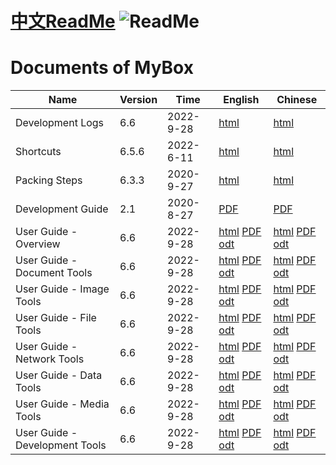 # [中文ReadMe](https://github.com/Mararsh/MyBoxDoc)   ![ReadMe](https://mararsh.github.io/MyBox/iconGo.png)   

# Documents of MyBox         

|              Name              | Version |   Time    |                                                                                                                                            English                                                                                                                                            |                                                                                                                                            Chinese                                                                                                                                            |
|--------------------------------|---------|-----------|-----------------------------------------------------------------------------------------------------------------------------------------------------------------------------------------------------------------------------------------------------------------------------------------------|-----------------------------------------------------------------------------------------------------------------------------------------------------------------------------------------------------------------------------------------------------------------------------------------------|
| Development Logs               | 6.6   | 2022-9-28 | [html](https://mararsh.github.io/MyBox/mybox_devLogs_en.html)                                                                                                                                                                                                                                 | [html](https://mararsh.github.io/MyBox/mybox_devLogs.html)                                                                                                                                                                                                                                    |
| Shortcuts                      | 6.5.6   | 2022-6-11 | [html](https://mararsh.github.io/MyBox/mybox_shortcuts_en.html)                                                                                                                                                                                                                               | [html](https://mararsh.github.io/MyBox/mybox_shortcuts.html)                                                                                                                                                                                                                                  |
| Packing Steps                  | 6.3.3   | 2020-9-27 | [html](https://mararsh.github.io/MyBox/pack_steps_en.html)                                                                                                                                                                                                                                    | [html](https://mararsh.github.io/MyBox/pack_steps.html)                                                                                                                                                                                                                                       |
| Development Guide              | 2.1     | 2020-8-27 | [PDF](https://mararsh.github.io/MyBoxDoc/en/MyBox-DevGuide-2.1-en.pdf)                                                                                                                                                                                                                 | [PDF](https://mararsh.github.io/MyBoxDoc/zh/MyBox-DevGuide-2.1-zh.pdf)                                                                                                                                                                                                                 |
| User Guide - Overview          | 6.6   | 2022-9-28 | [html](https://mararsh.github.io/MyBoxDoc/en/MyBox-6.6-Overview-en/MyBox-6.6-Overview-en.html) [PDF](https://mararsh.github.io/MyBoxDoc/en/MyBox-6.6-Overview-en.pdf) [odt](https://mararsh.github.io/MyBoxDoc/en/MyBox-6.6-Overview-en.odt)                     | [html](https://mararsh.github.io/MyBoxDoc/zh/MyBox-6.6-Overview-zh/MyBox-6.6-Overview-zh.html) [PDF](https://mararsh.github.io/MyBoxDoc/zh/MyBox-6.6-Overview-zh.pdf) [odt](https://mararsh.github.io/MyBoxDoc/zh/MyBox-6.6-Overview-zh.odt)                     |
| User Guide - Document Tools    | 6.6   | 2022-9-28 | [html](https://mararsh.github.io/MyBoxDoc/en/MyBox-6.6-DocumentTools-en/MyBox-6.6-DocumentTools-en.html) [PDF](https://mararsh.github.io/MyBoxDoc/en/MyBox-6.6-DocumentTools-en.pdf) [odt](https://mararsh.github.io/MyBoxDoc/en/MyBox-6.6-DocumentTools-en.odt) | [html](https://mararsh.github.io/MyBoxDoc/zh/MyBox-6.6-DocumentTools-zh/MyBox-6.6-DocumentTools-zh.html) [PDF](https://mararsh.github.io/MyBoxDoc/zh/MyBox-6.6-DocumentTools-zh.pdf) [odt](https://mararsh.github.io/MyBoxDoc/zh/MyBox-6.6-DocumentTools-zh.odt) |
| User Guide - Image Tools       | 6.6   | 2022-9-28 | [html](https://mararsh.github.io/MyBoxDoc/en/MyBox-6.6-ImageTools-en/MyBox-6.6-ImageTools-en.html) [PDF](https://mararsh.github.io/MyBoxDoc/en/MyBox-6.6-ImageTools-en.pdf) [odt](https://mararsh.github.io/MyBoxDoc/en/MyBox-6.6-ImageTools-en.odt)             | [html](https://mararsh.github.io/MyBoxDoc/zh/MyBox-6.6-ImageTools-zh/MyBox-6.6-ImageTools-zh.html) [PDF](https://mararsh.github.io/MyBoxDoc/zh/MyBox-6.6-ImageTools-zh.pdf) [odt](https://mararsh.github.io/MyBoxDoc/zh/MyBox-6.6-ImageTools-zh.odt)             |
| User Guide - File Tools        | 6.6   | 2022-9-28 | [html](https://mararsh.github.io/MyBoxDoc/en/MyBox-6.6-FileTools-en/MyBox-6.6-FileTools-en.html) [PDF](https://mararsh.github.io/MyBoxDoc/en/MyBox-6.6-FileTools-en.pdf) [odt](https://mararsh.github.io/MyBoxDoc/en/MyBox-6.6-FileTools-en.odt)                 | [html](https://mararsh.github.io/MyBoxDoc/zh/MyBox-6.6-FileTools-zh/MyBox-6.6-FileTools-zh.html) [PDF](https://mararsh.github.io/MyBoxDoc/zh/MyBox-6.6-FileTools-zh.pdf) [odt](https://mararsh.github.io/MyBoxDoc/zh/MyBox-6.6-FileTools-zh.odt)                 |
| User Guide - Network Tools     | 6.6   | 2022-9-28 | [html](https://mararsh.github.io/MyBoxDoc/en/MyBox-6.6-NetworkTools-en/MyBox-6.6-NetworkTools-en.html) [PDF](https://mararsh.github.io/MyBoxDoc/en/MyBox-6.6-NetworkTools-en.pdf) [odt](https://mararsh.github.io/MyBoxDoc/en/MyBox-6.6-NetworkTools-en.odt)     | [html](https://mararsh.github.io/MyBoxDoc/zh/MyBox-6.6-NetworkTools-zh/MyBox-6.6-NetworkTools-zh.html) [PDF](https://mararsh.github.io/MyBoxDoc/zh/MyBox-6.6-NetworkTools-zh.pdf) [odt](https://mararsh.github.io/MyBoxDoc/zh/MyBox-6.6-NetworkTools-zh.odt)     |
| User Guide - Data Tools        | 6.6   | 2022-9-28 | [html](https://mararsh.github.io/MyBoxDoc/en/MyBox-6.6-DataTools-en/MyBox-6.6-DataTools-en.html) [PDF](https://mararsh.github.io/MyBoxDoc/en/MyBox-6.6-DataTools-en.pdf) [odt](https://mararsh.github.io/MyBoxDoc/en/MyBox-6.6-DataTools-en.odt)                 | [html](https://mararsh.github.io/MyBoxDoc/zh/MyBox-6.6-DataTools-zh/MyBox-6.6-DataTools-zh.html) [PDF](https://mararsh.github.io/MyBoxDoc/zh/MyBox-6.6-DataTools-zh.pdf) [odt](https://mararsh.github.io/MyBoxDoc/zh/MyBox-6.6-DataTools-zh.odt)                 |
| User Guide - Media Tools       | 6.6   | 2022-9-28 | [html](https://mararsh.github.io/MyBoxDoc/en/MyBox-6.6-MediaTools-en/MyBox-6.6-MediaTools-en.html) [PDF](https://mararsh.github.io/MyBoxDoc/en/MyBox-6.6-MediaTools-en.pdf) [odt](https://mararsh.github.io/MyBoxDoc/en/MyBox-6.6-MediaTools-en.odt)             | [html](https://mararsh.github.io/MyBoxDoc/zh/MyBox-6.6-MediaTools-zh/MyBox-6.6-MediaTools-zh.html) [PDF](https://mararsh.github.io/MyBoxDoc/zh/MyBox-6.6-MediaTools-zh.pdf) [odt](https://mararsh.github.io/MyBoxDoc/zh/MyBox-6.6-MediaTools-zh.odt)             |
| User Guide - Development Tools | 6.6   | 2022-9-28 | [html](https://mararsh.github.io/MyBoxDoc/en/MyBox-6.6-DevTools-en/MyBox-6.6-DevTools-en.html) [PDF](https://mararsh.github.io/MyBoxDoc/en/MyBox-6.6-DevTools-en.pdf) [odt](https://mararsh.github.io/MyBoxDoc/en/MyBox-6.6-DevTools-en.odt)                     | [html](https://mararsh.github.io/MyBoxDoc/zh/MyBox-6.6-DevTools-zh/MyBox-6.6-DevTools-zh.html) [PDF](https://mararsh.github.io/MyBoxDoc/zh/MyBox-6.6-DevTools-zh.pdf) [odt](https://mararsh.github.io/MyBoxDoc/zh/MyBox-6.6-DevTools-zh.odt)                     |

